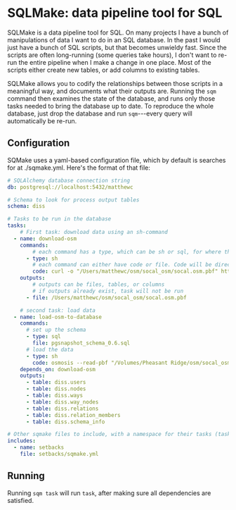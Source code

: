 # SQLMake: data pipeline tool for SQL

SQLMake is a data pipeline tool for SQL. On many projects I have a bunch of manipulations of data I want to do in an SQL database. In the past I would just have a bunch of SQL scripts, but that becomes unwieldy fast. Since the scripts are often long-running (some queries take hours), I don't want to re-run the entire pipeline when I make a change in one place. Most of the scripts either create new tables, or add columns to existing tables.

SQLMake allows you to codify the relationships between those scripts in a meaningful way, and documents what their outputs are. Running the `sqm` command then examines the state of the database, and runs only those tasks needed to bring the database up to date. To reproduce the whole database, just drop the database and run `sqm`---every query will automatically be re-run.

## Configuration

SQMake uses a yaml-based configuration file, which by default is searches for at ./sqmake.yml. Here's the format of that file:

```yaml
# SQLAlchemy database connection string
db: postgresql://localhost:5432/matthewc

# Schema to look for process output tables
schema: diss

# Tasks to be run in the database
tasks:
    # First task: download data using an sh-command
  - name: download-osm
    commands:
        # each command has a type, which can be sh or sql, for where that command should be run
      - type: sh
        # each command can either have code or file. Code will be directly executed, while file will be read and executed.
        code: curl -o "/Users/matthewc/osm/socal_osm/socal.osm.pbf" https://download.geofabrik.de/north-america/us/california/socal-latest.osm.pbf
    outputs:
        # outputs can be files, tables, or columns
        # if outputs already exist, task will not be run
      - file: /Users/matthewc/osm/socal_osm/socal.osm.pbf

    # second task: load data
  - name: load-osm-to-database
    commands:
      # set up the schema
      - type: sql
        file: pgsnapshot_schema_0.6.sql
      # load the data
      - type: sh
        code: osmosis --read-pbf "/Volumes/Pheasant Ridge/osm/socal_osm/socal.osm.pbf" --write-pgsql database=matthewc postgresSchema=diss
    depends_on: download-osm
    outputs:
      - table: diss.users
      - table: diss.nodes
      - table: diss.ways
      - table: diss.way_nodes
      - table: diss.relations
      - table: diss.relation_members
      - table: diss.schema_info

# Other sqmake files to include, with a namespace for their tasks (tasks can be referred to as namespace/task)
includes:
  - name: setbacks
    file: setbacks/sqmake.yml
```

## Running

Running `sqm task` will run `task`, after making sure all dependencies are satisfied.